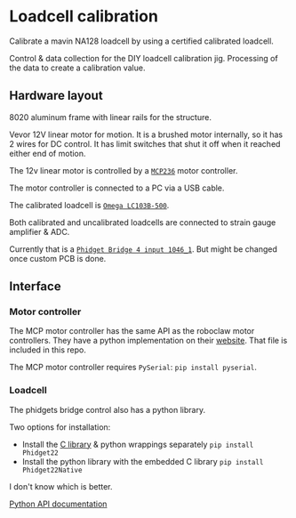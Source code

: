 # Loadcell calibration

Calibrate a mavin NA128 loadcell by using a certified calibrated loadcell.

Control & data collection for the DIY loadcell calibration jig.
Processing of the data to create a calibration value.

## Hardware layout

8020 aluminum frame with linear rails for the structure.

Vevor 12V linear motor for motion. It is a brushed motor internally, so it has 2 wires for DC control. It has limit switches that shut it off when it reached either end of motion.

The 12v linear motor is controlled by a [`MCP236`](https://www.basicmicro.com/MCP236-Dual-30A-60VDC-Advanced-Motor-Controller_p_31.html) motor controller.

The motor controller is connected to a PC via a USB cable.

The calibrated loadcell is [`Omega LC103B-500`](https://www.omega.ca/fr/force-and-strain-measurement/load-cells/lc103b/p/LC103B-500).

Both calibrated and uncalibrated loadcells are connected to strain gauge amplifier & ADC.

Currently that is a [`Phidget Bridge 4 input 1046_1`](https://www.phidgets.com/?prodid=1270). But might be changed once custom PCB is done.

## Interface

### Motor controller

The MCP motor controller has the same API as the roboclaw motor controllers. They have a python implementation on their [website](https://www.basicmicro.com/motor-controller-downloads). That file is included in this repo.

The MCP motor controller requires `PySerial`: `pip install pyserial`.

### Loadcell

The phidgets bridge control also has a python library.

Two options for installation:
- Install the [C library](https://www.phidgets.com/docs/Language_-_Python) & python wrappings separately `pip install Phidget22`
- Install the python library with the embedded C library `pip install Phidget22Native`

I don't know which is better.

[Python API documentation](https://www.phidgets.com/?view=api&product_id=1046_1&lang=Python)

